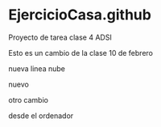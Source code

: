 # EjercicioCasa.github

Proyecto de tarea clase 4 ADSI



Esto es un cambio de la clase 10 de febrero



nueva linea nube

nuevo 

otro cambio


desde el ordenador
